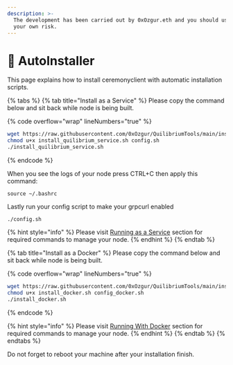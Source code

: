 ```yaml
---
description: >-
  The development has been carried out by 0xOzgur.eth and you should use it at
  your own risk.
---
```


# 🤖 AutoInstaller

This page explains how to install ceremonyclient with automatic installation scripts.&#x20;

{% tabs %}
{% tab title="Install as a Service" %}
Please copy the command below and sit back while node is being built.

{% code overflow="wrap" lineNumbers="true" %}
```bash
wget https://raw.githubusercontent.com/0xOzgur/QuilibriumTools/main/install/install_quilibrium_service.sh https://raw.githubusercontent.com/0xOzgur/QuilibriumTools/main/configuration/config.sh
chmod u+x install_quilibrium_service.sh config.sh
./install_quilibrium_service.sh
```
{% endcode %}

When you see the logs of your node press CTRL+C then apply this command:

```
source ~/.bashrc
```

Lastly run your config script to make your grpcurl enabled

```
./config.sh
```

{% hint style="info" %}
Please visit [Running as a Service](installation/installing-node/running-as-a-service.md) section for required commands to manage your node.
{% endhint %}
{% endtab %}

{% tab title="Install as a Docker" %}
Please copy the command below and sit back while node is being built.

{% code overflow="wrap" lineNumbers="true" %}
```bash
wget https://raw.githubusercontent.com/0xOzgur/QuilibriumTools/main/install/install_docker.sh https://raw.githubusercontent.com/0xOzgur/QuilibriumTools/main/configuration/config_docker.sh
chmod u+x install_docker.sh config_docker.sh
./install_docker.sh
```
{% endcode %}

{% hint style="info" %}
Please visit [Running With Docker](installation/installing-node/running-with-docker.md) section for required commands to manage your node.
{% endhint %}
{% endtab %}
{% endtabs %}

Do not forget to reboot your machine after your installation finish.
